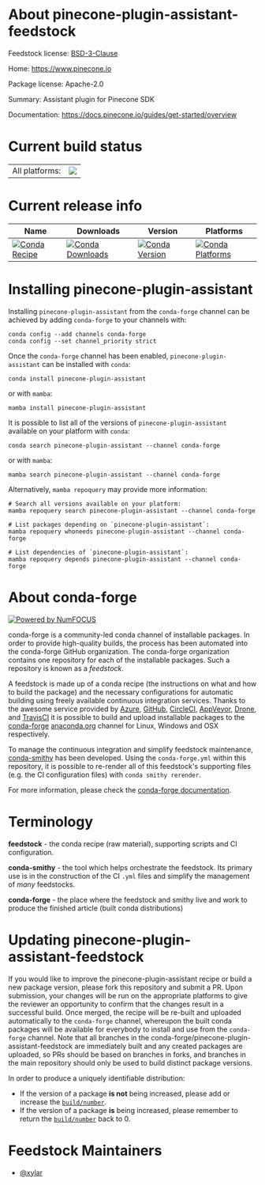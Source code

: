 About pinecone-plugin-assistant-feedstock
=========================================

Feedstock license: [BSD-3-Clause](https://github.com/conda-forge/pinecone-plugin-assistant-feedstock/blob/main/LICENSE.txt)

Home: https://www.pinecone.io

Package license: Apache-2.0

Summary: Assistant plugin for Pinecone SDK

Documentation: https://docs.pinecone.io/guides/get-started/overview

Current build status
====================


<table><tr><td>All platforms:</td>
    <td>
      <a href="https://dev.azure.com/conda-forge/feedstock-builds/_build/latest?definitionId=25863&branchName=main">
        <img src="https://dev.azure.com/conda-forge/feedstock-builds/_apis/build/status/pinecone-plugin-assistant-feedstock?branchName=main">
      </a>
    </td>
  </tr>
</table>

Current release info
====================

| Name | Downloads | Version | Platforms |
| --- | --- | --- | --- |
| [![Conda Recipe](https://img.shields.io/badge/recipe-pinecone--plugin--assistant-green.svg)](https://anaconda.org/conda-forge/pinecone-plugin-assistant) | [![Conda Downloads](https://img.shields.io/conda/dn/conda-forge/pinecone-plugin-assistant.svg)](https://anaconda.org/conda-forge/pinecone-plugin-assistant) | [![Conda Version](https://img.shields.io/conda/vn/conda-forge/pinecone-plugin-assistant.svg)](https://anaconda.org/conda-forge/pinecone-plugin-assistant) | [![Conda Platforms](https://img.shields.io/conda/pn/conda-forge/pinecone-plugin-assistant.svg)](https://anaconda.org/conda-forge/pinecone-plugin-assistant) |

Installing pinecone-plugin-assistant
====================================

Installing `pinecone-plugin-assistant` from the `conda-forge` channel can be achieved by adding `conda-forge` to your channels with:

```
conda config --add channels conda-forge
conda config --set channel_priority strict
```

Once the `conda-forge` channel has been enabled, `pinecone-plugin-assistant` can be installed with `conda`:

```
conda install pinecone-plugin-assistant
```

or with `mamba`:

```
mamba install pinecone-plugin-assistant
```

It is possible to list all of the versions of `pinecone-plugin-assistant` available on your platform with `conda`:

```
conda search pinecone-plugin-assistant --channel conda-forge
```

or with `mamba`:

```
mamba search pinecone-plugin-assistant --channel conda-forge
```

Alternatively, `mamba repoquery` may provide more information:

```
# Search all versions available on your platform:
mamba repoquery search pinecone-plugin-assistant --channel conda-forge

# List packages depending on `pinecone-plugin-assistant`:
mamba repoquery whoneeds pinecone-plugin-assistant --channel conda-forge

# List dependencies of `pinecone-plugin-assistant`:
mamba repoquery depends pinecone-plugin-assistant --channel conda-forge
```


About conda-forge
=================

[![Powered by
NumFOCUS](https://img.shields.io/badge/powered%20by-NumFOCUS-orange.svg?style=flat&colorA=E1523D&colorB=007D8A)](https://numfocus.org)

conda-forge is a community-led conda channel of installable packages.
In order to provide high-quality builds, the process has been automated into the
conda-forge GitHub organization. The conda-forge organization contains one repository
for each of the installable packages. Such a repository is known as a *feedstock*.

A feedstock is made up of a conda recipe (the instructions on what and how to build
the package) and the necessary configurations for automatic building using freely
available continuous integration services. Thanks to the awesome service provided by
[Azure](https://azure.microsoft.com/en-us/services/devops/), [GitHub](https://github.com/),
[CircleCI](https://circleci.com/), [AppVeyor](https://www.appveyor.com/),
[Drone](https://cloud.drone.io/welcome), and [TravisCI](https://travis-ci.com/)
it is possible to build and upload installable packages to the
[conda-forge](https://anaconda.org/conda-forge) [anaconda.org](https://anaconda.org/)
channel for Linux, Windows and OSX respectively.

To manage the continuous integration and simplify feedstock maintenance,
[conda-smithy](https://github.com/conda-forge/conda-smithy) has been developed.
Using the ``conda-forge.yml`` within this repository, it is possible to re-render all of
this feedstock's supporting files (e.g. the CI configuration files) with ``conda smithy rerender``.

For more information, please check the [conda-forge documentation](https://conda-forge.org/docs/).

Terminology
===========

**feedstock** - the conda recipe (raw material), supporting scripts and CI configuration.

**conda-smithy** - the tool which helps orchestrate the feedstock.
                   Its primary use is in the construction of the CI ``.yml`` files
                   and simplify the management of *many* feedstocks.

**conda-forge** - the place where the feedstock and smithy live and work to
                  produce the finished article (built conda distributions)


Updating pinecone-plugin-assistant-feedstock
============================================

If you would like to improve the pinecone-plugin-assistant recipe or build a new
package version, please fork this repository and submit a PR. Upon submission,
your changes will be run on the appropriate platforms to give the reviewer an
opportunity to confirm that the changes result in a successful build. Once
merged, the recipe will be re-built and uploaded automatically to the
`conda-forge` channel, whereupon the built conda packages will be available for
everybody to install and use from the `conda-forge` channel.
Note that all branches in the conda-forge/pinecone-plugin-assistant-feedstock are
immediately built and any created packages are uploaded, so PRs should be based
on branches in forks, and branches in the main repository should only be used to
build distinct package versions.

In order to produce a uniquely identifiable distribution:
 * If the version of a package **is not** being increased, please add or increase
   the [``build/number``](https://docs.conda.io/projects/conda-build/en/latest/resources/define-metadata.html#build-number-and-string).
 * If the version of a package **is** being increased, please remember to return
   the [``build/number``](https://docs.conda.io/projects/conda-build/en/latest/resources/define-metadata.html#build-number-and-string)
   back to 0.

Feedstock Maintainers
=====================

* [@xylar](https://github.com/xylar/)

